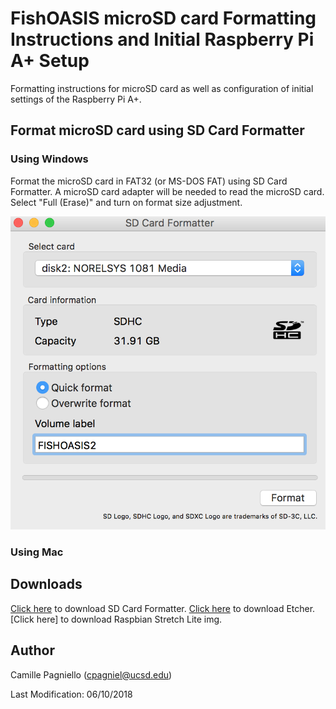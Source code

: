 # FishOASIS microSD card Formatting Instructions and Initial Raspberry Pi A+ Setup
Formatting instructions for microSD card as well as configuration of initial settings of the Raspberry Pi A+.

## Format microSD card using SD Card Formatter

### Using Windows
Format the microSD card in FAT32 (or MS-DOS FAT) using SD Card Formatter. A microSD card adapter will be needed to read the microSD card. Select "Full (Erase)" and turn on format size adjustment.

![alt text](/software/images/SD_Card_Formatter_Mac.png)


### Using Mac

## Downloads

[Click here](https://www.sdcard.org/downloads/formatter_4/) to download SD Card Formatter. 
[Click here](https://etcher.io/) to download Etcher.
[Click here] to download Raspbian Stretch Lite img.

## Author
Camille Pagniello (cpagniel@ucsd.edu)

Last Modification: 06/10/2018
